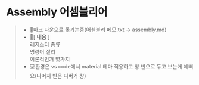 # Assembly 어셈블리어
> - 🔨마크 다운으로 옮기는중(어셈블리 메모.txt -> assembly.md)
> - 📑[ **내용** ]<br/>
> 레지스터 종류<br/>
> 명령어 절리<br/>
> 이론적인거 몇가지
> - 💻환경은 vs code에서 material 테마 적용하고 창 반으로 두고
> 보는게 예뻐요(나머지 반은 디버거 창)
